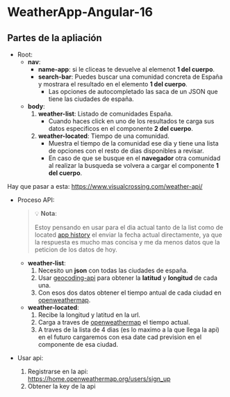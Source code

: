 # WeatherApp-Angular-16

## Partes de la apliación

- Root:
  - **nav**:
    - **name-app**: si le cliceas te devuelve al elemenot **1 del cuerpo**.
    - **search-bar**: Puedes buscar una comunidad concreta de España y mostrara el resultado en el elemento **1 del cuerpo**.
      - Las opciones de autocompletado las saca de un JSON que tiene las ciudades de españa.
  - **body**:
    1. **weather-list**: Listado de comunidades España.
        - Cuando haces click en uno de los resultados te carga sus datos especificos en el componente **2 del cuerpo**.
    2. **weather-located**: Tiempo de una comunidad.
        - Muestra el tiempo de la comunidad ese dia y tiene una lista de opciones con el resto de dias disponibles a revisar.
        - En caso de que se busque en el **navegador** otra comunidad al realizar la busqueda se volvera a cargar el componente **1 del cuerpo**.

Hay que pasar a esta: https://www.visualcrossing.com/weather-api/

- Proceso API:

  > 💡 **Nota**:
  > 
  > Estoy pensando en usar para el dia actual tanto de la list como de located [app history](https://openweathermap.org/api/one-call-3#history) el enviar la fecha actual directamente, ya que la respuesta es mucho mas concisa y me da menos datos que la peticion de los datos de hoy.

  - **weather-list**:
      1. Necesito un **json** con todas las ciudades de españa.
      2. Usar [geocoding-api](https://openweathermap.org/api/geocoding-api) para obtener la **latitud** y **longitud** de cada una.
      3. Con esos dos datos obtener el tiempo antual de cada ciudad en [openweathermap](https://openweathermap.org/api/one-call-3#start).
  - **weather-located**:
      1. Recibe la longitud y latitud en la url.
      2. Carga a traves de [openweathermap](https://openweathermap.org/api/one-call-3#start) el tiempo actual.
      3. A traves de la lista de 4 dias (es lo maximo a la que llega la api) en el futuro cargaremos con esa date cad prevision en el componente de esa ciudad.

- Usar api:
  1. Registrarse en la api: https://home.openweathermap.org/users/sign_up
  2. Obtener la key de la api
